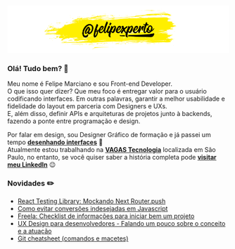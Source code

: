 ![felipexperto-logo](https://github.com/felipexperto/felipexperto/blob/master/github-felipexperto-logo.png?raw=true)

### Olá! Tudo bem? 👋

Meu nome é Felipe Marciano e sou Front-end Developer.  
O que isso quer dizer? Que meu foco é entregar valor para o usuário codificando interfaces. 
Em outras palavras, garantir a melhor usabilidade e fidelidade do layout em parceria com Designers e UXs.  
E, além disso, definir APIs e arquiteturas de projetos junto à backends, fazendo a ponte entre programação e design.

Por falar em design, sou Designer Gráfico de formação e já passei um tempo **[desenhando interfaces](https://www.behance.net/felipexperto/)** 👀  
Atualmente estou trabalhando na **[VAGAS Tecnologia](https://vagas.com.br)** localizada em São Paulo, no entanto, se você quiser saber a história completa pode **[visitar meu LinkedIn](https://www.linkedin.com/in/felipexperto/)** 😉

### Novidades ✏️
<!-- BLOG:START -->
- [React Testing Library: Mockando Next Router.push](https://www.fx.dev.br/react-testing-library-mock-next-router-push/)
- [Como evitar conversões indesejadas em Javascript](https://www.fx.dev.br/como-evitar-conversoes-indesejadas-em-javascript/)
- [Freela: Checklist de informações para iniciar bem um projeto](https://www.fx.dev.br/freela-checklist-informacoes-para-iniciar-bem-um-projeto/)
- [UX Design para desenvolvedores - Falando um pouco sobre o conceito e a atuação](https://www.fx.dev.br/ux-design-para-desenvolvedores/)
- [Git cheatsheet &lpar;comandos e macetes&rpar;](https://www.fx.dev.br/git-cheatsheet/)
<!-- BLOG:END -->

<!--
**felipexperto/felipexperto** is a ✨ _special_ ✨ repository because its `README.md` (this file) appears on your GitHub profile.

Here are some ideas to get you started:

- 🔭 I’m currently working on ...
- 🌱 I’m currently learning ...
- 👯 I’m looking to collaborate on ...
- 🤔 I’m looking for help with ...
- 💬 Ask me about ...
- 📫 How to reach me: ...
- 😄 Pronouns: ...
- ⚡ Fun fact: ...
-->
